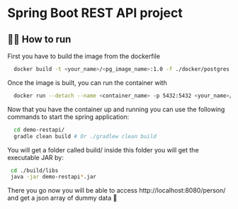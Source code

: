 # Spring Boot REST API project

## 🏃‍♂️ How to run

First you have to build the image from the dockerfile

```bash
  docker build -t <your_name>/<pg_image_name>:1.0 -f ./docker/postgres.DOCKERFILE
```

Once the image is built, you can run the container with

```bash
  docker run --detach --name <container_name> -p 5432:5432 <your_name>/<pg_image_name>:1.0
```

Now that you have the container up and running you can use the following commands to start the spring application:
```bash
  cd demo-restapi/
  gradle clean build # Or ./gradlew clean build
```
 You will get a folder called build/ inside this folder you will get the executable JAR by:
 
 ```bash
  cd ./build/libs
  java -jar demo-restapi*.jar
 ```
 
 There you go now you will be able to access http://localhost:8080/person/ and get a json array of dummy data 💜
